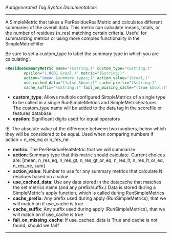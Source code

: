 <!-- THIS IS AN AUTOGENERATED FILE: Don't edit it directly, instead change the schema definition in the code itself. -->

_Autogenerated Tag Syntax Documentation:_

---
A SimpleMetric that takes a PerResidueRealMetric and calculates different summaries of the overall data.
  This metric can calculate means, totals, or the number of residues (n_res) matching certain criteria. 
  Useful for summarizing metrics or using more complex functionality in the SimpleMetricFilter

  Be sure to set a custom_type to label the summary type in which you are calculating!.

```xml
<ResidueSummaryMetric name="(&string;)" custom_type="(&string;)"
        epsilon="(.0001 &real;)" metric="(&string;)"
        action="(mean &summary_types;)" action_value="(&real;)"
        use_cached_data="(false &bool;)" cache_prefix="(&string;)"
        cache_suffix="(&string;)" fail_on_missing_cache="(true &bool;)" />
```

-   **custom_type**: Allows multiple configured SimpleMetrics of a single type to be called in a single RunSimpleMetrics and SimpleMetricFeatures. 
 The custom_type name will be added to the data tag in the scorefile or features database.
-   **epsilon**: Significant digits used for equal operators

 IE:
  The absolute value of the difference between two numbers, below which they will be considered to be equal.
  Used when comparing numbers if action = n_res_eq or n_res_ne.
-   **metric**: The PerResidueRealMetric that we will summarize
-   **action**: Summary type that this metric should calculate.  Current choices are:
[mean, n_res_eq, n_res_gt, n_res_gt_or_eq, n_res_lt, n_res_lt_or_eq, n_res_ne, sum]
-   **action_value**: Number to use for any summary metrics that calculate N residues based on a value.
-   **use_cached_data**: Use any data stored in the datacache that matches the set metrics name (and any prefix/suffix.)  Data is stored during a SimpleMetric's apply function, which is called during RunSimpleMetrics
-   **cache_prefix**: Any prefix used during apply (RunSimpleMetrics), that we will match on if use_cache is true
-   **cache_suffix**: Any suffix used during apply (RunSimpleMetrics), that we will match on if use_cache is true
-   **fail_on_missing_cache**: If use_cached_data is True and cache is not found, should we fail?

---
